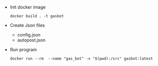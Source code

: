 - Init docker image

  `docker build . -t gasbot`

- Create Json files
    - config.json
    - autopost.json



- Run program

  `docker run --rm  --name "gas_bot" -v "$(pwd):/src" gasbot:latest`